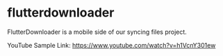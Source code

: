 # flutterdownloader

FlutterDownloader is a mobile side of our syncing files project.

YouTube Sample Link: https://www.youtube.com/watch?v=h1VcnY301ew


